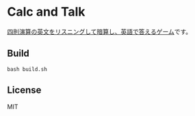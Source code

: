 # Calc and Talk

[四則演算の英文をリスニングして暗算し、英語で答えるゲーム](https://marmooo.github.io/calc-and-talk)です。

## Build

```
bash build.sh
```

## License

MIT
